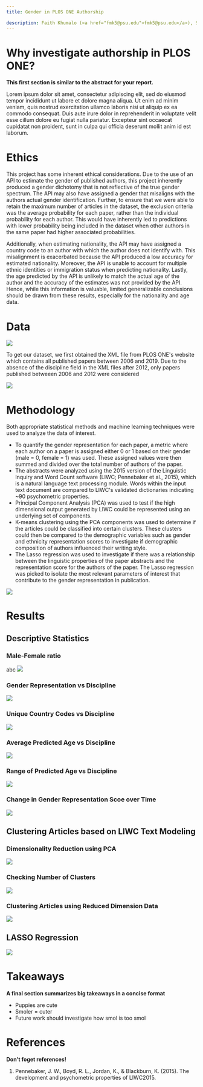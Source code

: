 ```yaml
---
title: Gender in PLOS ONE Authorship

description: Faith Khumalo (<a href="fmk5@psu.edu">fmk5@psu.edu</a>), Sandeep Krisnakumar (<a href="sandeepkrish@psu.edu">sandeepkrish@psu.edu</a>), Hannah Nolte (<a href="hnolte@psu.edu">hnolte@psu.edu</a>), Rohan Prabhu  (<a href="rsp32@psu.edu">rsp32@psu.edu</a>)
---
```


# Why investigate authorship in PLOS ONE?
__This first section is similar to the abstract for your report.__ 

Lorem ipsum dolor sit amet, consectetur adipiscing elit, sed do eiusmod tempor incididunt ut labore et dolore magna aliqua. Ut enim ad minim veniam, quis nostrud exercitation ullamco laboris nisi ut aliquip ex ea commodo consequat. Duis aute irure dolor in reprehenderit in voluptate velit esse cillum dolore eu fugiat nulla pariatur. Excepteur sint occaecat cupidatat non proident, sunt in culpa qui officia deserunt mollit anim id est laborum.

# Ethics 
This project has some inherent ethical considerations. Due to the use of an API to estimate the gender of published authors, this project inherently produced a gender dichotomy that is not reflective of the true gender spectrum. The API may also have assigned a gender that misaligns with the authors actual gender identification. Further, to ensure that we were able to retain the maximum number of articles in the dataset, the exclusion criteria was the average probability for each paper, rather than the individual probability for each author. This would have inherently led to predictions with lower probability being included in the dataset when other authors in the same paper had higher associated probabilities. 

Additionally, when estimating nationality, the API may have assigned a country code to an author with which the author does not identify with. This misalignment is exacerbated because the API produced a low accuracy for estimated nationality. Moreover, the API is unable to account for multiple ethnic identities or immigration status when predicting nationality. Lastly, the age predicted by the API is unlikely to match the actual age of the author and the accuracy of the estimates was not provided by the API. Hence, while this information is valuable, limited generalizable conclusions should be drawn from these results, especially for the nationality and age data.

# Data

![](https://raw.githubusercontent.com/hannah-nolte/Authorship-Gender-Project/main/paper%20example.png)

To get our dataset, we first obtained the XML file from PLOS ONE's website which contains all published papers between 2006 and 2019. Due to the absence of the discipline field in the XML files after 2012, only papers published betweeen 2006 and 2012 were considered

![](https://raw.githubusercontent.com/hannah-nolte/Authorship-Gender-Project/main/process%20flowchart%20v2.JPG)


# Methodology
Both appropriate statistical methods and machine learning techniques were used to analyze the data of interest. 
- To quantify the gender representation for each paper, a metric where each author on a paper is assigned either 0 or 1 based on their gender (male = 0, female = 1) was used. These assigned values were then summed and divided over the total number of authors of the paper.  
- The abstracts were analyzed using the 2015 version of the Linguistic Inquiry and Word Count software (LIWC; Pennebaker et al., 2015), which is a natural language text processing module. Words within the input text document are compared to LIWC's validated dictionaries indicating ~90 psychometric properties. 
- Principal Component Analysis (PCA) was used to test if the high dimensional output generated by LIWC could be represented using an underlying set of components. 
- K-means clustering using the PCA components was used to determine if the articles could be classified into certain clusters. These clusters could then be compared to the demographic variables such as gender and ethnicity representation scores to investigate if demographic composition of authors influenced their writing style.
- The Lasso regression was used to investigate if there was a relationship between the linguistic properties of the paper abstracts and the representation score for the authors of the paper. The Lasso regression was picked to isolate the most relevant parameters of interest that contribute to the gender representation in publication.


![](https://raw.githubusercontent.com/hannah-nolte/Authorship-Gender-Project/main/flowchart.2.jpg)


# Results 

## Descriptive Statistics

### Male-Female ratio
abc
![](https://raw.githubusercontent.com/hannah-nolte/Authorship-Gender-Project/main/Figure%201.png)

### Gender Representation vs Discipline

![](https://raw.githubusercontent.com/hannah-nolte/Authorship-Gender-Project/main/Figure%202.png)

### Unique Country Codes vs Discipline

![](https://raw.githubusercontent.com/hannah-nolte/Authorship-Gender-Project/main/Figure%203.png)

### Average Predicted Age vs Discipline

![](https://raw.githubusercontent.com/hannah-nolte/Authorship-Gender-Project/main/Figure%204.png)

### Range of Predicted Age vs Discipline

![](https://raw.githubusercontent.com/hannah-nolte/Authorship-Gender-Project/main/Figure%205.png)

### Change in Gender Representation Scoe over Time

![](https://raw.githubusercontent.com/hannah-nolte/Authorship-Gender-Project/main/Figure%206.png)

## Clustering Articles based on LIWC Text Modeling

### Dimensionality Reduction using PCA

![](https://raw.githubusercontent.com/hannah-nolte/Authorship-Gender-Project/main/Figure%207.png) 

### Checking Number of Clusters 

![](https://raw.githubusercontent.com/hannah-nolte/Authorship-Gender-Project/main/Figure%208.png)

### Clustering Articles using Reduced Dimension Data

![](https://raw.githubusercontent.com/hannah-nolte/Authorship-Gender-Project/main/Figure%209.png)

## LASSO Regression

![](https://raw.githubusercontent.com/hannah-nolte/Authorship-Gender-Project/main/Figure%2010.png)

# Takeaways
__A final section summarizes big takeaways in a concise format__
- Puppies are cute
- Smoler = cuter
- Future work should investigate how smol is too smol

# References
__Don't foget references!__
1. Pennebaker, J. W., Boyd, R. L., Jordan, K., & Blackburn, K. (2015). The development and psychometric properties of LIWC2015.
